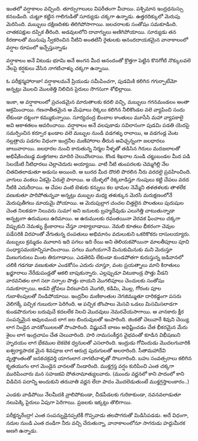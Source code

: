 ﻿ఇంతలో వర్షాకాలం వచ్చింది. తూర్పుగాలులు విపరీతంగా వీచాయి. పశ్చిమాన ఇంద్రధనుస్సు కనబడింది. చుట్టూ కట్టిన గాలిగుడితో సూర్యుడు చక్కగా ఉన్నాడు. ఉత్తరదిక్కులో మెరుపు మెరిసింది. మబ్బులు దక్షిణదిశకు తిరిగిపోసాగాయి. జలచరాలకు సంతోషం సమకూడింది. చాతకపక్షుల దప్పిక తీరింది. అడవులలోని దావాగ్నులు అణిగిపోయాయి. సూర్యుడు తన కిరణాలతో మునుపు స్వీకరించిన నీటిని అంతటినీ రైతులకు ఆనందదాయకమైన వానాకాలంలో వర్షాల రూపంలో ఇచ్చేస్తున్నాడు 

వర్షాకాలం అనే విటుడు భూమి అనే అంగన మీద ఆనందంతో క్రొత్తగా పెట్టిన కొనగోటి నొక్కులవలె నేలపై కర్షకులు వేసిన నాగటిచాళ్ళు చక్కగా ఉన్నాయి. 

ఓ పరీక్షన్మహారాజా! వర్షాకాలమనే ప్రియుడు సమీపించగా, పుడమికి కలిగిన గగుర్పాటేమో అన్నట్లు మొలచి మొలకెత్తి నిలిచిన పైరులు సొగసుగా శోభిల్లాయి. 

ఇంకా, ఆ వర్షాకాలంలో ప్రచండమైన మారుతాలకు కదలి వచ్చి, మబ్బులు గగనమండలం అంతా ఆక్రమించాయి. గణనాతీతమైన ఆ మేఘాలు రెక్కలు కలిగిన నీలికొండల వలె వ్యాపించి సందు లేకుండా దట్టంగా కమ్ముకున్నాయి. సూర్యచంద్ర బింబాల కాంతులు మూసేసి మహా వ్యాపకాలై అవి ఆకాశతలం ఆవరించాయి. వర్షాకాలం అనే వలపుకాడు సవిలాసంగా పుడమి పడతి యెదపై సమర్పించిన కర్పూర ఖండాల వలె మబ్బుల నుండి వడగళ్ళు రాలాయి, ఆ వడగండ్ల వెంట నల్లత్రాచు పడగల విధంగా ఇంద్రనీల మణిహారాల తీరున అవిఛ్చన్నంగా జలధారలు జాలువారాయి. జలధారల నుంచి కారుతున్న నిర్మల నీళ్ళతో తడిసిన గిరులు మదజలాలతో అభిషేకించబడ్డ మత్తగజాల మాదిరి చెలువొందాయి. కొండ శిఖరాల నుండి చట్టుబండల మీద పడి సెలయేటి నీటిధారలు చెల్లాచెదురు అయ్యాయి. వాటి నీటి తుంపరలకు చెమ్మగిల్లి నేల చితచితలాడుతూ అడుసు అయింది. ఆ బురద మీద దొరలి పొరలిన నీరు వరదలై ప్రవహించింది. వాగులు వంకలు ఏకమై ఏరులై పారాయి. ఆ యేళ్ళలో రెక్కలాడిస్తూ గుంపులు కట్టి చేపలు వరద నీటికి ఎదురీదాయి. ఆ చేపల వంటి బెళుకు కన్నులు కల భామల నెమ్మేని తళతళలకు తాళలేక వణుకుతూ పారిపోతున్నవా అన్నట్లు మబ్బుల మధ్య తళుక్కున మెరసి మరుక్షణంలోనే మెరుపుతీగలు మాయమై పోయాయి. ఆ మెరుపుల్లాగ చంచల చిత్తలైన పొలతులు పురుషుల చెంత నిలకడగా నిలువరు సుమా! అని జనులకు బ్రహ్మదేవుడు ఎలుగెత్తి చాటుతున్నాడా అన్నట్లుగా ఉరుములు ఉరిమాయి. ఆ ఉరుములకు రవంతయినా వెరవక ఫించాలు చక్కగా విప్పుకుని నెమళ్ళు క్రేంకారాలు చేస్తూ నాట్యాలాడాయి. నెమలి కూతలు భీకరంగా చెవుల పడేసరికి విరహంతో వేగుతున్న దంపతులు అభిమానం వదులుకుని ఒకరికొకరు దాసులయ్యారు. మబ్బులు క్రమ్మడం మూలాన ఇది పగలు ఇది రేయి అని తెలియకపోయినా మాలతీపూలు పూచి సంధ్యాసమయాన్నిసూచించాయి. పగలు ముగియగానే మినుకుమినుకు మని మెరుస్తూ మిణుగురులు మింట తిరుగాడాయి. ఎడతెరిపి లేకుండా కుండపోతగా కురుస్తున్న జడివానలో చలికి గడగడా వణుకుతూ ఎండకోసం ఎదురు చూస్తూ, వంట ప్రయత్నాలు మాని కిరాతులు ఖర్జూరాలు నేరేడుపండ్లతో ఆకలి బాపుకున్నారు. ఎల్లప్పుడూ విటుకాండ్ర పొత్తు వీడని వారవనితల లాగ సదా సర్పాల పొత్తు బాయని మొగలిపూలు చెంచులకు సంతోషం సమకూర్చాయి. అడవి త్రోవలు విరబూచిన మొగలి, కడిమి, మొల్ల, గోరంట పూల గుబాళింపులతో నిండిపోయాయి. ఇంద్రనీల మణికాంతుల నెగజిమ్ముతూ దారికడ్డంగా పసరు వెలిగక్కే పచ్చిక గుబురుగా పెరిగింది. ఆ పచ్చిక జొంపాలు మెసవి ఒడలు మిసమిసలాడగా కుండపొదుగుల బరువుచే కదలలేక నిలచి మొదవులు నెమరవేయసాగాయి. ఆ వానకారు క్షీర సంపన్నమైన ఆవులమంద లాగ జల బిందువులతో ఇంపారింది. జింకతో చెలువారే శివుని చెయ్యి లాగ నిండైన వానకోయిలలతో సొంపారింది. విష్ణువనే బాణం అధిష్టించడం చేత భీకరమైన మేరు శైలం లాగ ఇంద్రచాపం చేత చెలువారింది. హరి నామసంకీర్తన వైభవంతో కూడిన విభీషణుని హృదయం లాగ భేకముల బెకబెక ధ్వనులతో ఎసలారింది. ఇంద్రుడు గోవిందుడు మొదలగువారికి ఐశ్వర్యాపాదక మైన శివపూజ లాగ ఆరుద్ర పురుగులతో అలరారింది. సీతామహాదేవి వృత్తాంతంతో జనకచక్రవర్తి యాగంలాగ నాగటిచాళ్ళతో సొబగారింది. బహు సంవత్సరాలు కలిగిన కృతయుగం లాగ మెండైన వానలతో నిండారింది.
ముక్తగ్రస్త వర్షం కురిపించి ఎంత చక్కగా మురిపించారు మన సహజకవి పోతనామాత్యులవారు. (ముందు వర్ణనలో కాని పాదంలో కాని విడిచిన పదాన్ని అందుకుని తరువాతి వర్ణన లేదా పాదం మొదలెడుతుంటే ముక్తగ్రస్తాలంకారం..) 

ఎండకు వాడిపోయి నేలమీదకి వ్రాలిపోకుండా, చీడపీడలకు గురికాకుండా, నవనవలాడుతూ నలుపెక్కి పైరులు ఏపుగా పెరిగాయి. ప్రజలకు ఇక్కట్లు తొలిగాయి. 

పరీక్షన్నరేంద్రా! ఎంత సంపన్నుడైనప్పటికీ గొప్పవాడు తలపొగరుతో మిడిసిపడడు. అదే విధంగా, నదుల నుండి ఎంత దండిగా నీరు వచ్చి చేరుతున్నా, వానాకాలంలోనూ సాగరుడు హద్దుమీరక అణగి ఉన్నాడు. 

